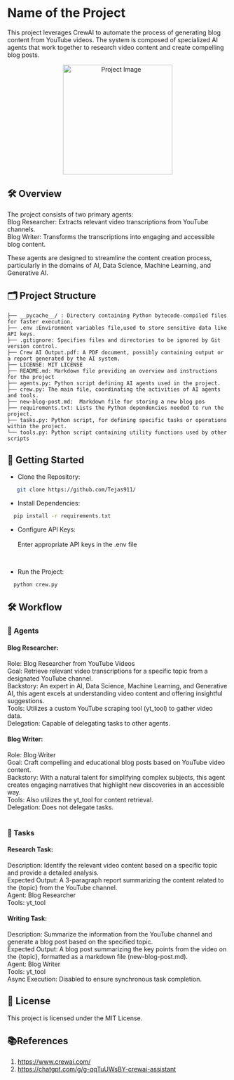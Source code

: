 # Name of the Project
This project leverages CrewAI to automate the process of generating blog content from YouTube videos. The system is composed of specialized AI agents that work together to research video content and create compelling blog posts.
<div align="center">
  <img src="" alt="Project Image" width="250">
</div>

## 🛠️ Overview
The project consists of two primary agents: <br>
Blog Researcher: Extracts relevant video transcriptions from YouTube channels. <br>
Blog Writer: Transforms the transcriptions into engaging and accessible blog content. <br>

These agents are designed to streamline the content creation process, particularly in the domains of AI, Data Science, Machine Learning, and Generative AI.

## 🗂️ Project Structure
```
├── __pycache__/ : Directory containing Python bytecode-compiled files for faster execution.
├── .env :Environment variables file,used to store sensitive data like API keys.
├── .gitignore: Specifies files and directories to be ignored by Git version control.
├── Crew AI Output.pdf: A PDF document, possibly containing output or a report generated by the AI system.
├── LICENSE: MIT LICENSE
├── README.md: Markdown file providing an overview and instructions for the project
├── agents.py: Python script defining AI agents used in the project.
├── crew.py: The main file, coordinating the activities of AI agents and tools.
├── new-blog-post.md:  Markdown file for storing a new blog pos
├── requirements.txt: Lists the Python dependencies needed to run the project.
├── tasks.py: Python script, for defining specific tasks or operations within the project.
└── tools.py: Python script containing utility functions used by other scripts
```

## 🚀 Getting Started 
- Clone the Repository:
```bash
   git clone https://github.com/Tejas911/
```
- Install Dependencies: 
```bash
  pip install -r requirements.txt
```
- Configure API Keys:<br><br>
Enter appropriate API keys in the .env file
<br>

- Run the Project:
```bash
  python crew.py
```

## 🛠️ Workflow
### 🤖 Agents
#### Blog Researcher:
Role: Blog Researcher from YouTube Videos <br>
Goal: Retrieve relevant video transcriptions for a specific topic from a designated YouTube channel. <br>
Backstory: An expert in AI, Data Science, Machine Learning, and Generative AI, this agent excels at understanding video content and offering insightful suggestions. <br>
Tools: Utilizes a custom YouTube scraping tool (yt_tool) to gather video data. <br>
Delegation: Capable of delegating tasks to other agents. 
<br>
#### Blog Writer:
Role: Blog Writer <br>
Goal: Craft compelling and educational blog posts based on YouTube video content. <br>
Backstory: With a natural talent for simplifying complex subjects, this agent creates engaging narratives that highlight new discoveries in an accessible way. <br>
Tools: Also utilizes the yt_tool for content retrieval. <br>
Delegation: Does not delegate tasks. <br>
<br>

### 📝 Tasks
#### Research Task:
Description: Identify the relevant video content based on a specific topic and provide a detailed analysis. <br>
Expected Output: A 3-paragraph report summarizing the content related to the {topic} from the YouTube channel. <br>
Agent: Blog Researcher <br>
Tools: yt_tool
<br>

#### Writing Task:
Description: Summarize the information from the YouTube channel and generate a blog post based on the specified topic. <br>
Expected Output: A blog post summarizing the key points from the video on the {topic}, formatted as a markdown file (new-blog-post.md). <br>
Agent: Blog Writer <br>
Tools: yt_tool <br>
Async Execution: Disabled to ensure synchronous task completion.
<br>



## 📄 License
This project is licensed under the MIT License.

## 📚References 
1. https://www.crewai.com/
2. https://chatgpt.com/g/g-qqTuUWsBY-crewai-assistant
